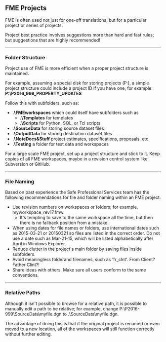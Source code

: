 ## FME Projects ##
FME is often used not just for one-off translations, but for a particular project or series of projects.

Project best practice involves suggestions more than hard and fast rules; but suggestions that are highly recommended!

---

### Folder Structure ###
Project use of FME is more efficient when a proper project structure is maintained.

For example, assuming a special disk for storing projects (P:), a simple project structure could include a project ID if you have one; for example: **P:\P2016\_999\_PROPERTY\_UPDATES**

Follow this with subfolders, such as:

-	**.\FMEworkspaces**	which could itself have subfolders such as
	-	**.\Templates** 	for templates
	-	**.\Scripts** 	for Python, SQL, or Tcl scripts
- **.\SourceData** 	for storing source dataset files
- **.\OutputData** 	for storing destination dataset files
- **.\NoteDocs&Stuff**  	project estimates, specifications, proposals, etc.
- **.\Testing** 	a folder for test data and workspaces

For a large scale FME project, set up a project structure and stick to it. Keep copies of all FME workspaces, maybe in a revision control system like Subversion or GitHub.

---

### File Naming ###
Based on past experience the Safe Professional Services team has the following recommendations for file and folder naming within an FME project:

- Use revision numbers on workspaces or folders; for example, myworkspace_rev17.fmw.
	- It's tempting to save to the same workspace all the time, but then there is no fallback position from a mistake.
- When using dates for file names or folders, use international dates such as 2015-03-21 or 20150321 so files are listed in the correct order. Do not use a date such as Mar-21-15, which will be listed alphabetically after April in Windows Explorer.
- Reduce clutter in the project's main folder by saving files inside subfolders.
- Avoid meaningless folderand filenames, such as 'fr_clnt'. From Client? Father Clint?!
- Share ideas with others. Make sure all users conform to the same conventions.

---

### Relative Paths ###
Although it isn't possible to browse for a relative path, it is possible to manually edit a path to be relative; for example, change P:\P2016-999\SourceData\myfile.dgn to .\SourceData\myfile.dgn.

The advantage of doing this is that if the original project is renamed or even moved to a new location, all of the workspaces will still function correctly without further editing.